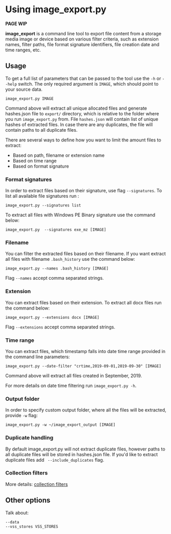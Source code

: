 # Using image_export.py

**PAGE WIP**

**image_export** is a command line tool to export file content from a storage media image or device based on various filter criteria, such as extension names, filter paths, file format signature identifiers, file creation date and time ranges, etc.

## Usage

To get a full list of parameters that can be passed to the tool use the ``-h`` or ``--help`` switch. The only required argument is ``IMAGE``, which should point to your source data.

```
image_export.py IMAGE
```

Command above will extract all unique allocated files and generate hashes.json file to ``export/`` directory, which is relative to the folder where you run ``image_export.py`` from. File ``hashes.json`` will contain list of unique hashes of extracted files. In case there are any duplicates, the file will contain paths to all duplicate files.

There are several ways to define how you want to limit the amount files to extract:
 + Based on path, filename or extension name
 + Based on time range
 + Based on format signature

### Format signatures
In order to extract files based on their signature, use flag ``--signatures``. To list all available file signatures run :

```
image_export.py --signatures list
```

To extract all files with Windows PE Binary signature use the command below:

```
image_export.py  --signatures exe_mz [IMAGE]
```

### Filename
You can filter the extracted files based on their filename. If you want extract all files with filename ``.bash_history`` use the command below:

```
image_export.py --names .bash_history [IMAGE]
```

Flag ``--names`` accept comma separated strings.

### Extension
You can extract files based on their extension. To extract all docx files run the command below:


```
image_export.py --extensions docx [IMAGE]
```

Flag ``--extensions`` accept comma separated strings.

### Time range
You can extract files, which timestamp falls into date time range provided in the command line parameters:

```
image_export.py --date-filter "crtime,2019-09-01,2019-09-30" [IMAGE]
```

Command above will extract all files created in September, 2019.


For more details on date time filtering run ``image_export.py -h``.

### Output folder
In order to specify custom output folder, where all the files will be extracted, provide ``-w`` flag:

```
image_export.py -w ~/image_export_output [IMAGE]
```

### Duplicate handling
By default image_export.py will not extract duplicate files, however paths to all duplicate files will be stored in hashes.json file. If you'd like to extract duplicate files add `` --include_duplicates`` flag.


### Collection filters
More details: [collection filters](Collection-Filters.md)


## Other options

Talk about:
```
--data
--vss_stores VSS_STORES
```
